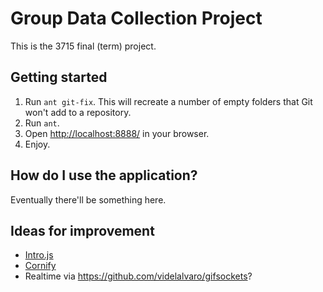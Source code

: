 Group Data Collection Project
=============================

This is the 3715 final (term) project.

Getting started
---------------

1. Run `ant git-fix`. This will recreate a number of empty folders that Git won't add to a repository.
2. Run `ant`.
3. Open <http://localhost:8888/> in your browser.
4. Enjoy.

How do I use the application?
-----------------------------

Eventually there'll be something here.

Ideas for improvement
---------------------

- [Intro.js](http://usablica.github.com/intro.js/)
- [Cornify]()
- Realtime via <https://github.com/videlalvaro/gifsockets>?
